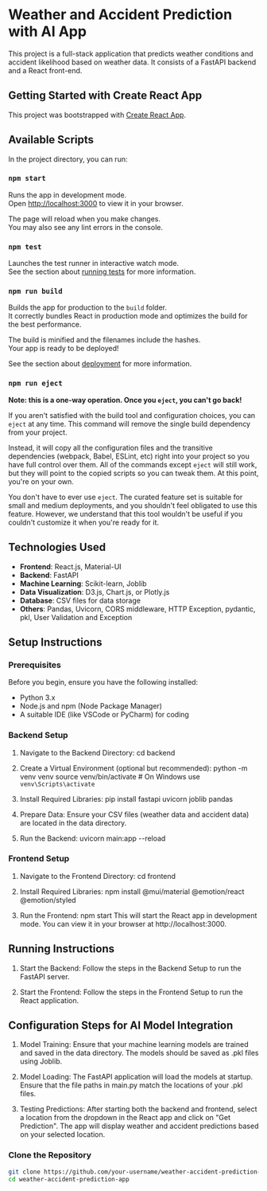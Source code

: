 # Weather and Accident Prediction with AI App

This project is a full-stack application that predicts weather conditions and accident likelihood based on weather data. It consists of a FastAPI backend and a React front-end.

## Getting Started with Create React App

This project was bootstrapped with [Create React App](https://github.com/facebook/create-react-app).

## Available Scripts

In the project directory, you can run:

### `npm start`

Runs the app in development mode.\
Open [http://localhost:3000](http://localhost:3000) to view it in your browser.

The page will reload when you make changes.\
You may also see any lint errors in the console.

### `npm test`

Launches the test runner in interactive watch mode.\
See the section about [running tests](https://facebook.github.io/create-react-app/docs/running-tests) for more information.

### `npm run build`

Builds the app for production to the `build` folder.\
It correctly bundles React in production mode and optimizes the build for the best performance.

The build is minified and the filenames include the hashes.\
Your app is ready to be deployed!

See the section about [deployment](https://facebook.github.io/create-react-app/docs/deployment) for more information.

### `npm run eject`

**Note: this is a one-way operation. Once you `eject`, you can't go back!**

If you aren't satisfied with the build tool and configuration choices, you can `eject` at any time. This command will remove the single build dependency from your project.

Instead, it will copy all the configuration files and the transitive dependencies (webpack, Babel, ESLint, etc) right into your project so you have full control over them. All of the commands except `eject` will still work, but they will point to the copied scripts so you can tweak them. At this point, you're on your own.

You don't have to ever use `eject`. The curated feature set is suitable for small and medium deployments, and you shouldn't feel obligated to use this feature. However, we understand that this tool wouldn't be useful if you couldn't customize it when you're ready for it.

## Technologies Used

- **Frontend**: React.js, Material-UI
- **Backend**: FastAPI
- **Machine Learning**: Scikit-learn, Joblib
- **Data Visualization**: D3.js, Chart.js, or Plotly.js
- **Database**: CSV files for data storage
- **Others**: Pandas, Uvicorn, CORS middleware, HTTP Exception, pydantic, pkl, User Validation and Exception
## Setup Instructions

### Prerequisites

Before you begin, ensure you have the following installed:

- Python 3.x
- Node.js and npm (Node Package Manager)
- A suitable IDE (like VSCode or PyCharm) for coding

### Backend Setup
1. Navigate to the Backend Directory:
cd backend

2. Create a Virtual Environment (optional but recommended):
python -m venv venv
source venv/bin/activate  # On Windows use `venv\Scripts\activate`

3. Install Required Libraries:
pip install fastapi uvicorn joblib pandas

4. Prepare Data: Ensure your CSV files (weather data and accident data) are located in the data directory.

5. Run the Backend:
uvicorn main:app --reload

### Frontend Setup
1. Navigate to the Frontend Directory:
cd frontend

2. Install Required Libraries:
npm install @mui/material @emotion/react @emotion/styled

3. Run the Frontend:
npm start
This will start the React app in development mode. You can view it in your browser at http://localhost:3000.

## Running Instructions
1. Start the Backend: Follow the steps in the Backend Setup to run the FastAPI server.

2. Start the Frontend: Follow the steps in the Frontend Setup to run the React application.

## Configuration Steps for AI Model Integration
1. Model Training: Ensure that your machine learning models are trained and saved in the data directory. The models should be saved as .pkl files using Joblib.

2. Model Loading: The FastAPI application will load the models at startup. Ensure that the file paths in main.py match the locations of your .pkl files.

3. Testing Predictions: After starting both the backend and frontend, select a location from the dropdown in the React app and click on "Get Prediction". The app will display weather and accident predictions based on your selected location.

### Clone the Repository
```bash
git clone https://github.com/your-username/weather-accident-prediction-app.git
cd weather-accident-prediction-app

